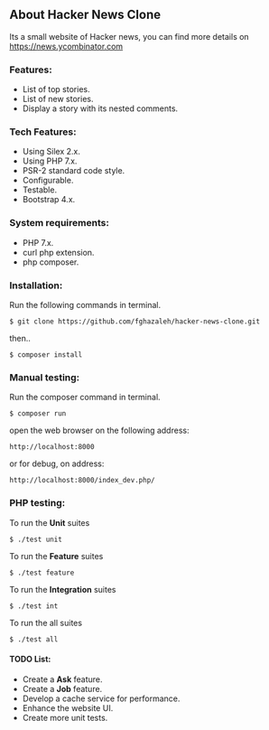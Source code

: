 ## About Hacker News Clone

Its a small website of Hacker news, you can find more details on https://news.ycombinator.com

### Features:
- List of top stories.
- List of new stories.
- Display a story with its nested comments.

### Tech Features:
- Using Silex 2.x.
- Using PHP 7.x.
- PSR-2 standard code style.
- Configurable.
- Testable.
- Bootstrap 4.x.

### System requirements:
- PHP 7.x.
- curl php extension.
- php composer.

### Installation:

Run the following commands in terminal.

~~~
$ git clone https://github.com/fghazaleh/hacker-news-clone.git
~~~
then..
~~~
$ composer install
~~~

### Manual testing:

Run the composer command in terminal. 
~~~
$ composer run
~~~
open the web browser on the following address:
~~~
http://localhost:8000
~~~

or for debug, on address:
~~~
http://localhost:8000/index_dev.php/
~~~

### PHP testing:

To run the **Unit** suites
~~~
$ ./test unit
~~~

To run the **Feature** suites
~~~
$ ./test feature
~~~

To run the **Integration** suites
~~~
$ ./test int
~~~

To run the all suites
~~~
$ ./test all
~~~

#### TODO List:
- Create a **Ask** feature.
- Create a **Job** feature.
- Develop a cache service for performance. 
- Enhance the website UI.
- Create more unit tests.